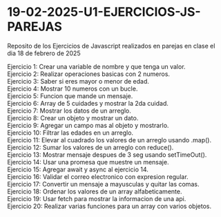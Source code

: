 # 19-02-2025-U1-EJERCICIOS-JS-PAREJAS
Reposito de los Ejercicios de Javascript realizados en parejas en clase el dia 18 de febrero de 2025

Ejercicio 1:
    Crear una variable de nombre y que tenga un valor.                  
Ejercicio 2:
    Realizar operaciones basicas con 2 numeros.                                        
Ejercicio 3:
    Saber si eres mayor o menor de edad.                                         
Ejercicio 4:
    Mostrar 10 numeros con un bucle.                                          
Ejercicio 5:
    Funcion que mande un mensaje.                                        
Ejercicio 6:
    Array de 5 cuidades y mostrar la 2da cuidad.                          
Ejercicio 7:
    Mostrar los datos de un arreglo.                           
Ejercicio 8:
    Crear un objeto y mostrar un dato.                                     
Ejercicio 9:
    Agregar un campo mas al objeto y mostrarlo.                           
Ejercicio 10:
    Filtrar las edades en un arreglo.                                
Ejercicio 11:
    Elevar al cuadrado los valores de un arreglo usando .map().                         
Ejercicio 12:
    Sumar los valores de un arreglo con reduce().                     
Ejercicio 13:
    Mostrar mensaje despues de 3 seg usando setTimeOut().                    
Ejercicio 14:
    Usar una promesa que muestre un mensaje.                            
Ejercicio 15:
    Agregar await y async al ejercicio 14.                               
Ejercicio 16:
    Validar el correo electronico con expresion regular.                   
Ejercicio 17:
    Convertir un mensaje a mayusculas y quitar las comas.                     
Ejercicio 18:
    Ordenar los valores de un array alfabeticamente.                        
Ejercicio 19:
    Usar fetch para mostrar la informacion de una api.                        
Ejercicio 20:
    Realizar varias funciones para un array con varios objetos.               
